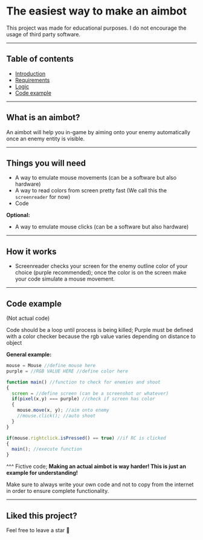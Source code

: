 # The easiest way to make an aimbot
This project was made for educational purposes.
I do not encourage the usage of third party software.

---

## Table of contents
- [Introduction](#intro)
- [Requirements](#req)
- [Logic](#logic)
- [Code example](#code)

---

## <a id="intro"></a>What is an aimbot?
An aimbot will help you in-game by aiming onto your enemy automatically once an enemy entity is visible.

---

## <a id="req"></a>Things you will need
- A way to emulate mouse movements (can be a software but also hardware)
- A way to read colors from screen pretty fast (We call this the `screenreader` for now)
- Code

**Optional:**
- A way to emulate mouse clicks (can be a software but also hardware)

---

## <a id="logic"></a>How it works
- Screenreader checks your screen for the enemy outline color of your choice (purple recommended); once the color is on the screen make your code simulate a mouse movement.

---

## <a id="code"></a>Code example
(Not actual code)

Code should be a loop until process is being killed; Purple must be defined with a color checker because the rgb value varies depending on distance to object 

**General example:**
```js
mouse = Mouse //define mouse here 
purple = //RGB VALUE HERE //define color here

function main() //function to check for enemies and shoot 
{
  screen = //define screen (can be a screenshot or whatever)
  if(pixel(x,y) === purple) //check if screen has color
  {
    mouse.move(x, y); //aim onto enemy
    //mouse.click(); //auto shoot 
  }
}

if(mouse.rightclick.isPressed() == true) //if RC is clicked 
{
  main(); //execute function 
}
```
^^^
Fictive code; **Making an actual aimbot is way harder! This is just an example for understanding!**

Make sure to always write your own code and not to copy from the internet in order to ensure complete functionality.

---

## Liked this project?
Feel free to leave a star 🌟
